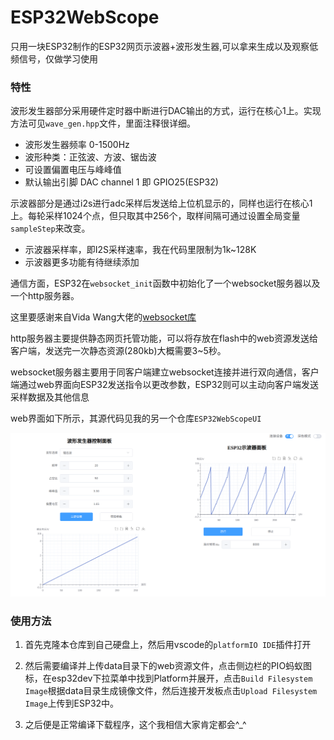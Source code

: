 <!--
 * @文件路径         : /ESP32WebScope/README.md
 * @作者名称         : guohaomeng
 * @文件版本         : V1.0.0
 * @创建日期         : 2022-07-13 22:26:15
 * @简要说明         : 
 * 
 * 版权信息         : 2022 by guohaomeng, All Rights Reserved.
-->
# ESP32WebScope

只用一块ESP32制作的ESP32网页示波器+波形发生器,可以拿来生成以及观察低频信号，仅做学习使用

### 特性

波形发生器部分采用硬件定时器中断进行DAC输出的方式，运行在核心1上。实现方法可见`wave_gen.hpp`文件，里面注释很详细。

- 波形发生器频率 0-1500Hz
- 波形种类：正弦波、方波、锯齿波
- 可设置偏置电压与峰峰值
- 默认输出引脚 DAC channel 1 即 GPIO25(ESP32)

示波器部分是通过i2s进行adc采样后发送给上位机显示的，同样也运行在核心1上。每轮采样1024个点，但只取其中256个，取样间隔可通过设置全局变量`sampleStep`来改变。

- 示波器采样率，即I2S采样速率，我在代码里限制为1k~128K
- 示波器更多功能有待继续添加

通信方面，ESP32在`websocket_init`函数中初始化了一个websocket服务器以及一个http服务器。

这里要感谢来自Vida Wang大佬的[websocket库](https://github.com/vidalouiswang/Arduino_ESP32_Websocket)

http服务器主要提供静态网页托管功能，可以将存放在flash中的web资源发送给客户端，发送完一次静态资源(280kb)大概需要3~5秒。

websocket服务器主要用于同客户端建立websocket连接并进行双向通信，客户端通过web界面向ESP32发送指令以更改参数，ESP32则可以主动向客户端发送采样数据及其他信息

web界面如下所示，其源代码见我的另一个仓库`ESP32WebScopeUI`

![web](./image/web.png)

### 使用方法

1. 首先克隆本仓库到自己硬盘上，然后用vscode的`platformIO IDE`插件打开

2. 然后需要编译并上传data目录下的web资源文件，点击侧边栏的PIO蚂蚁图标，在esp32dev下拉菜单中找到Platform并展开，点击`Build Filesystem Image`根据data目录生成镜像文件，然后连接开发板点击`Upload Filesystem Image`上传到ESP32中。

3. 之后便是正常编译下载程序，这个我相信大家肯定都会^_^

